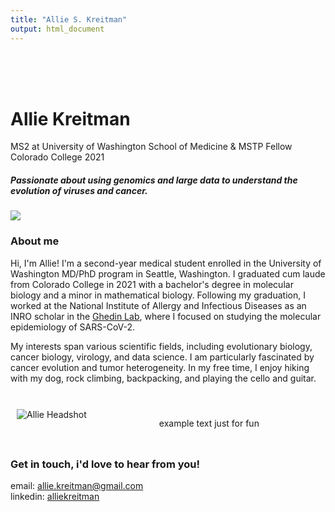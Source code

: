 ```yaml
---
title: "Allie S. Kreitman"
output: html_document
---
```


<br>

<br>

<br>

# **Allie Kreitman**

MS2 at University of Washington School of Medicine & MSTP Fellow
Colorado College 2021

##### Passionate about using genomics and large data to understand the evolution of viruses and cancer.

</div>

<div class="col-sm-6">

![](assets/img/20220501.0041.jpg)
</div>


### About me

Hi, I'm Allie! I'm a second-year medical student enrolled in the University of Washington MD/PhD program in Seattle, Washington. I graduated cum laude from Colorado College in 2021 with a bachelor's degree in molecular biology and a minor in mathematical biology. Following my graduation, I worked at the National Institute of Allergy and Infectious Diseases as an INRO scholar in the [Ghedin Lab](https://ghedinlab.org/), where I focused on studying the molecular epidemiology of SARS-CoV-2.

My interests span various scientific fields, including evolutionary biology, cancer biology, virology, and data science. I am particularly fascinated by cancer evolution and tumor heterogeneity. In my free time, I enjoy hiking with my dog, rock climbing, backpacking, and playing the cello and guitar.

<br>

<!DOCTYPE html>
<html>
<head>
    <style>
        .container {
            display: flex;
            flex-direction: row;
            justify-content: space-between;
        }
        .column {
            flex: 50%;
            padding: 10px;
        }
        img {
            max-width: 100%;
            height: auto;
        }
    </style>
</head>
<body>
    <div class="container">
        <div class="column">
            <img src="assets/img/20220501.0041.jpg" alt="Allie Headshot">
        </div>
        <div class="column">
            <p> example text just for fun</p>
        </div>
    </div>
</body>
</html>

### Get in touch, i'd love to hear from you!
email: allie.kreitman@gmail.com  
linkedin: [alliekreitman](https://www.linkedin.com/in/alliekreitman/)


